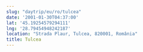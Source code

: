 ```yaml
---
slug: "daytrip/eu/ro/tulcea"
date: '2001-01-30T04:37:00'
lat: '45.19254579294111'
lng: '28.79454948242187'
location: "Strada Plaur, Tulcea, 820001, România"
title: Tulcea
---
```



